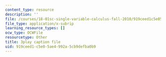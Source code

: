 ```yaml
---
content_type: resource
description: ''
file: /courses/18-01sc-single-variable-calculus-fall-2010/919ceed1c5e05ae4992a5cb9defba0b9_60VGKnYBpbg.vtt
file_type: application/x-subrip
learning_resource_types: []
ocw_type: OCWFile
resourcetype: Other
title: 3play caption file
uid: 919ceed1-c5e0-5ae4-992a-5cb9defba0b9
---
```

